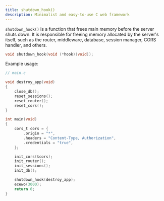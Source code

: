 ```yaml
---
title: shutdown_hook()
description: Minimalist and easy-to-use C web framework
---
```


`shutdown_hook()` is a function that frees main memory before the server shuts down. It is responsible for freeing memory allocated by the server's itself, such as the router, middleware, database, session manager, CORS handler, and others.

```c
void shutdown_hook(void (*hook)(void));
```

Example usage:

```c
// main.c

void destroy_app(void)
{
    close_db();
    reset_sessions();
    reset_router();
    reset_cors();
}

int main(void)
{
    cors_t cors = {
        .origin = "*",
        .headers = "Content-Type, Authorization",
        .credentials = "true",
    };

    init_cors(&cors);
    init_router();
    init_sessions();
    init_db();

    shutdown_hook(destroy_app);
    ecewo(3000);
    return 0;
}
```